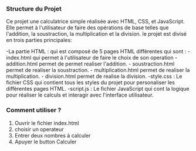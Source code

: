 ### Structure du Projet
Ce projet une calculatrice simple réalisée avec HTML, CSS, et JavaScript.
Elle permet à l'utilisateur de faire des opérations de base telles que l'addition, la soustraction, la multiplication et la division.
le projet est divisé en trois parties principales:

-La partie HTML : qui est composé de 5 pages HTML diffèrentes qui sont : 
    - index.html qui permet à l'utilisateur de faire le choix de son operation
    - addition.html permet de permet realiser l'addition.
    - soustraction.html permet de realiser la soustraction.
    - multiplication.html permet de realiser la multiplication.
    - division.html permet de realise la division.
-style.css : Le fichier CSS qui contient tous les styles du projet pour personaliser les diffèrentes pages HTML.
-script.js : Le fichier JavaScript qui cont la logique pour réaliser le calculs et interagir avec l'interface  utilisateur.

### Comment utiliser ?
1. Ouvrir le fichier index.html
2. choisir un operateur 
3. Entrer deux nombres à calculer
4. Apuyer le button Calculer